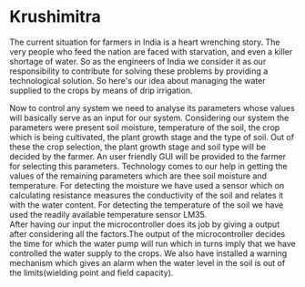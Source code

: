 # Krushimitra

[](https://wallpaperscraft.com/image/cereals_agriculture_ear_4939_1920x1080.jpg)

The current situation for farmers in India is a heart wrenching story. The very people who feed the nation are faced with starvation, and even a killer shortage of water. So as the engineers of India we consider it as our responsibility to contribute for solving these problems by providing a technological solution. So here's our idea about managing the water supplied to the crops by means of drip irrigation. 

Now to control any system we need to analyse its parameters whose values will basically serve as an input for our system. 
Considering our system the parameters were present soil moisture, temperature of the soil, the crop which is being cultivated, the plant growth stage and the type of soil. 
Out of these the crop selection, the plant growth stage and soil type will be decided by the farmer. An user friendly GUI will be provided to the farmer for selecting this parameters. 
Technology comes to our help in getting the values of the remaining parameters which are thee soil moisture and temperature. 
For detecting the moisture we have used a sensor which on calculating resistance measures the conductivity of the soil and relates it with the water content. For detecting the temperature of the soil we have used the readily available temperature sensor LM35.     
After having our input the microcontroller does its job by giving a output after considering all the factors.The output of the microcontroller decides the time for which the water pump will run which in turns imply that we have controlled the water supply to the crops. 
We also have installed a warning mechanism which gives an alarm when the water level in the soil is out of the limits(wielding point and field capacity). 
  
